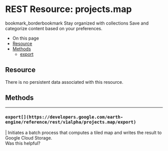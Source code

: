  
#  REST Resource: projects.map 
bookmark_borderbookmark Stay organized with collections  Save and categorize content based on your preferences.
  * On this page
  * [Resource](https://developers.google.com/earth-engine/reference/rest/v1alpha/projects.map#resource)
  * [Methods](https://developers.google.com/earth-engine/reference/rest/v1alpha/projects.map#methods)
    * [export](https://developers.google.com/earth-engine/reference/rest/v1alpha/projects.map#export)


## Resource
There is no persistent data associated with this resource.
## Methods  
---  
### `export[](https://developers.google.com/earth-engine/reference/rest/v1alpha/projects.map/export)`
|  Initiates a batch process that computes a tiled map and writes the result to Google Cloud Storage.  
Was this helpful?

